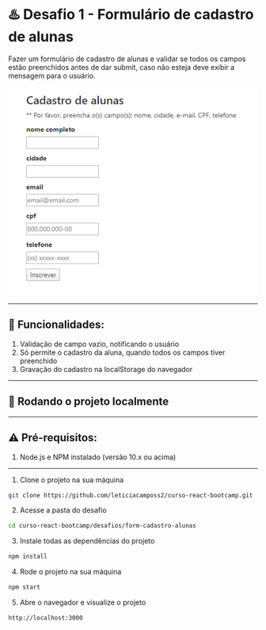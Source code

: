 # ♨️ Desafio 1 - Formulário de cadastro de alunas

Fazer um formulário de cadastro de alunas e validar se todos os campos estão preenchidos antes de dar submit, caso não esteja deve exibir a mensagem para o usuário.

![form-cadastro-alunas](./src/assets/form-cadastro-alunas.png)

****

## 🔧 Funcionalidades:

1. Validação de campo vazio, notificando o usuário
2. Só permite o cadastro da aluna, quando todos os campos tiver preenchido
2. Gravação do cadastro na localStorage do navegador

****

## 🚀 Rodando o projeto localmente

****

## ⚠️ Pré-requisitos:

1. Node.js e NPM instalado (versão 10.x ou acima)

****

1. Clone o projeto na sua máquina

```sh
git clone https://github.com/leticiacamposs2/curso-react-bootcamp.git
```

2. Acesse a pasta do desafio

```sh
cd curso-react-bootcamp/desafios/form-cadastro-alunas
```

3. Instale todas as dependências do projeto

```sh
npm install
```

4. Rode o projeto na sua máquina

```sh
npm start
```

5. Abre o navegador e visualize o projeto

```sh
http://localhost:3000
```